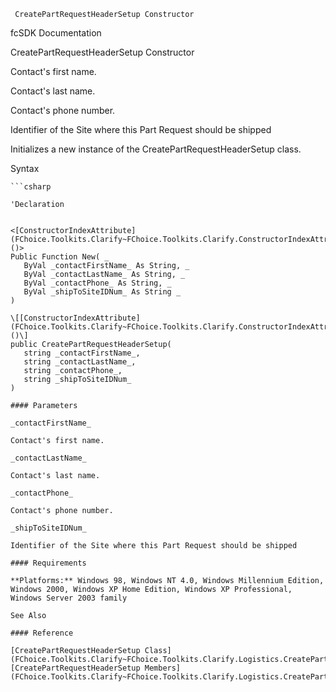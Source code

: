 ﻿     CreatePartRequestHeaderSetup Constructor                                                   

fcSDK Documentation

CreatePartRequestHeaderSetup Constructor

Contact's first name.

Contact's last name.

Contact's phone number.

Identifier of the Site where this Part Request should be shipped

Initializes a new instance of the CreatePartRequestHeaderSetup class.

Syntax

```vbnet
```csharp

'Declaration
 

<[ConstructorIndexAttribute](FChoice.Toolkits.Clarify~FChoice.Toolkits.Clarify.ConstructorIndexAttribute.md)()>
Public Function New( _
   ByVal _contactFirstName_ As String, _
   ByVal _contactLastName_ As String, _
   ByVal _contactPhone_ As String, _
   ByVal _shipToSiteIDNum_ As String _
)

\[[ConstructorIndexAttribute](FChoice.Toolkits.Clarify~FChoice.Toolkits.Clarify.ConstructorIndexAttribute.md)()\]
public CreatePartRequestHeaderSetup( 
   string _contactFirstName_,
   string _contactLastName_,
   string _contactPhone_,
   string _shipToSiteIDNum_
)

#### Parameters

_contactFirstName_

Contact's first name.

_contactLastName_

Contact's last name.

_contactPhone_

Contact's phone number.

_shipToSiteIDNum_

Identifier of the Site where this Part Request should be shipped

#### Requirements

**Platforms:** Windows 98, Windows NT 4.0, Windows Millennium Edition, Windows 2000, Windows XP Home Edition, Windows XP Professional, Windows Server 2003 family

See Also

#### Reference

[CreatePartRequestHeaderSetup Class](FChoice.Toolkits.Clarify~FChoice.Toolkits.Clarify.Logistics.CreatePartRequestHeaderSetup.md)  
[CreatePartRequestHeaderSetup Members](FChoice.Toolkits.Clarify~FChoice.Toolkits.Clarify.Logistics.CreatePartRequestHeaderSetup_members.md)